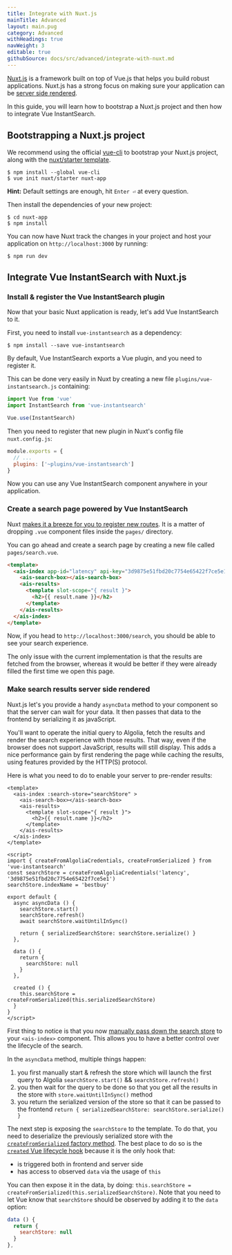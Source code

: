 ```yaml
---
title: Integrate with Nuxt.js
mainTitle: Advanced
layout: main.pug
category: Advanced
withHeadings: true
navWeight: 3
editable: true
githubSource: docs/src/advanced/integrate-with-nuxt.md
---
```


[Nuxt.js](https://nuxtjs.org) is a framework built on top of Vue.js that helps you build robust applications.
Nuxt.js has a strong focus on making sure your application can be [server side rendered](https://nuxtjs.org/guide/#server-rendered).

In this guide, you will learn how to bootstrap a Nuxt.js project and then how to integrate Vue InstantSearch.

## Bootstrapping a Nuxt.js project

We recommend using the official [vue-cli](https://vuejs.org/v2/guide/installation.html#CLI) to bootstrap your Nuxt.js project, along with the [nuxt/starter template](https://github.com/nuxt/nuxt.js/tree/dev/start).

```shell
$ npm install --global vue-cli
$ vue init nuxt/starter nuxt-app
```

**Hint:** Default settings are enough, hit `Enter ⏎` at every question.

Then install the dependencies of your new project:

```shell
$ cd nuxt-app
$ npm install
```

You can now have Nuxt track the changes in your project and host your application on `http://localhost:3000` by running:

```shell
$ npm run dev
```

## Integrate Vue InstantSearch with Nuxt.js

### Install & register the Vue InstantSearch plugin

Now that your basic Nuxt application is ready, let's add Vue InstantSearch to it.

First, you need to install `vue-instantsearch` as a dependency:

```shell
$ npm install --save vue-instantsearch
```

By default, Vue InstantSearch exports a Vue plugin, and you need to register it.

This can be done very easily in Nuxt by creating a new file `plugins/vue-instantsearch.js` containing:

```javascript
import Vue from 'vue'
import InstantSearch from 'vue-instantsearch'

Vue.use(InstantSearch)
```

Then you need to register that new plugin in Nuxt's config file `nuxt.config.js`:

```javascript
module.exports = {
  // ...
  plugins: ['~plugins/vue-instantsearch']
}
```

Now you can use any Vue InstantSearch component anywhere in your application.

### Create a search page powered by Vue InstantSearch

Nuxt [makes it a breeze for you to register new routes](https://nuxtjs.org/guide/routing). It is a matter of dropping `.vue` component files inside the `pages/` directory.

You can go ahead and create a search page by creating a new file called `pages/search.vue`.

```html
<template>
  <ais-index app-id="latency" api-key="3d9875e51fbd20c7754e65422f7ce5e1" index-name="bestbuy">
    <ais-search-box></ais-search-box>
    <ais-results>
      <template slot-scope="{ result }">
        <h2>{{ result.name }}</h2>
      </template>
    </ais-results>
  </ais-index>
</template>
```

Now, if you head to `http://localhost:3000/search`, you should be able to see your search experience.

The only issue with the current implementation is that the results are fetched from the browser, whereas it would be better if they were already filled the first time we open this page.

### Make search results server side rendered

Nuxt.js let's you provide a handy `asyncData` method to your component so that the server can wait for your data.
It then passes that data to the frontend by serializing it as javaScript.

You'll want to operate the initial query to Algolia, fetch the results and render the search experience with those results.
That way, even if the browser does not support JavaScript, results will still display.
This adds a nice performance gain by first rendering the page while caching the results, using features provided by the HTTP(S) protocol.

Here is what you need to do to enable your server to pre-render results:

```vue
<template>
  <ais-index :search-store="searchStore" >
    <ais-search-box></ais-search-box>
    <ais-results>
      <template slot-scope="{ result }">
        <h2>{{ result.name }}</h2>
      </template>
    </ais-results>
  </ais-index>
</template>

<script>
import { createFromAlgoliaCredentials, createFromSerialized } from 'vue-instantsearch'
const searchStore = createFromAlgoliaCredentials('latency', '3d9875e51fbd20c7754e65422f7ce5e1')
searchStore.indexName = 'bestbuy'

export default {
  async asyncData () {
    searchStore.start()
    searchStore.refresh()
    await searchStore.waitUntilInSync()

    return { serializedSearchStore: searchStore.serialize() }
  },

  data () {
    return {
      searchStore: null
    }
  },

  created () {
    this.searchStore = createFromSerialized(this.serializedSearchStore)
  }
}
</script>
```

First thing to notice is that you now [manually pass down the search store](getting-started/search-store.html#how-to-manually-create-a-search-store) to your `<ais-index>` component. 
This allows you to have a better control over the lifecycle of the search.

In the `asyncData` method, multiple things happen:
1. you first manually start & refresh the store which will launch the first query to Algolia `searchStore.start()` && `searchStore.refresh()`
2. you then wait for the query to be done so that you get all the results in the store with `store.waitUntilInSync()` method
3. you return the serialized version of the store so that it can be passed to the frontend `return { serializedSearchStore: searchStore.serialize() }`

The next step is exposing the `searchStore` to the template.
To do that, you need to deserialize the previously serialized store with the [`createFromSerialized` factory method](getting-started/search-store.html#create-a-search-store-from-a-previously-serialized-store).
The best place to do so is the [`created` Vue lifecycle hook](https://vuejs.org/v2/api/#created) because it is the only hook that:
- is triggered both in frontend and server side
- has access to observed `data` via the usage of `this`

You can then expose it in the data, by doing: `this.searchStore = createFromSerialized(this.serializedSearchStore)`.
Note that you need to let Vue know that `searchStore` should be observed by adding it to the `data` option:

```javascript
data () {
  return {
    searchStore: null
  }
},
```

